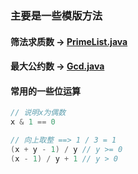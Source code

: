 ### 主要是一些模版方法

#### 筛法求质数 -> [PrimeList.java](PrimeList.java)

#### 最大公约数 -> [Gcd.java](Gcd.java)

#### 常用的一些位运算

```java
// 说明x为偶数
x & 1 == 0

// 向上取整 ==> 1 / 3 = 1
(x + y - 1) / y // y >= 0
(x - 1) / y + 1 // y > 0
```